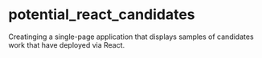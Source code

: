 # potential_react_candidates
Creatinging a single-page application that displays samples of candidates work that have deployed via React.
